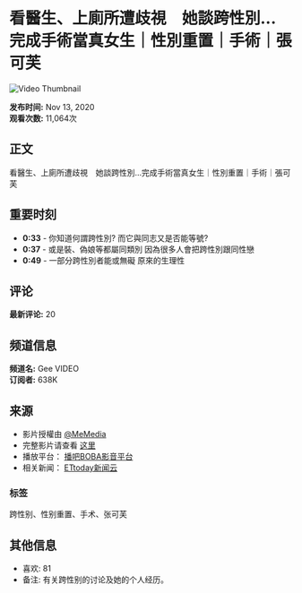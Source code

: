# 看醫生、上廁所遭歧視　她談跨性別...完成手術當真女生｜性別重置｜手術｜張可芙

![Video Thumbnail](https://i.ytimg.com/vi/VF9Lfyr6Xqw/hqdefault.jpg?sqp=-oaymwEmCKgBEF5IWvKriqkDGQgBFQAAiEIYAdgBAeIBCggYEAIYBjgBQAE=&rs=AOn4CLAf3HokEJ3pKlUdy5_PH_kgb0olMw)

**发布时间:** Nov 13, 2020  
**观看次数:** 11,064次

## 正文

看醫生、上廁所遭歧視　她談跨性別...完成手術當真女生｜性別重置｜手術｜張可芙

## 重要时刻

- **0:33** - 你知道何謂跨性別? 而它與同志又是否能等號?
- **0:37** - 或是裝、偽娘等都屬同類別 因為很多人會把跨性別跟同性戀
- **0:49** - 一部分跨性別者能或無礙 原來的生理性

## 评论

**最新评论:** 20

## 频道信息

**频道名:** Gee VIDEO  
**订阅者:** 638K   

## 来源

- 影片授權由 [@MeMedia](https://www.youtube.com/@MeMedia)
- 完整影片请查看 [这里](https://www.youtube.com/watch?v=SESpdU92JhM&t=0s)
- 播放平台： [播吧BOBA影音平台](https://boba.ettoday.net/)
- 相关新闻： [ETtoday新闻云](https://www.ettoday.net/) 

### 标签 

跨性别、性别重置、手术、张可芙

## 其他信息

- 喜欢: 81
- 备注: 有关跨性别的讨论及她的个人经历。